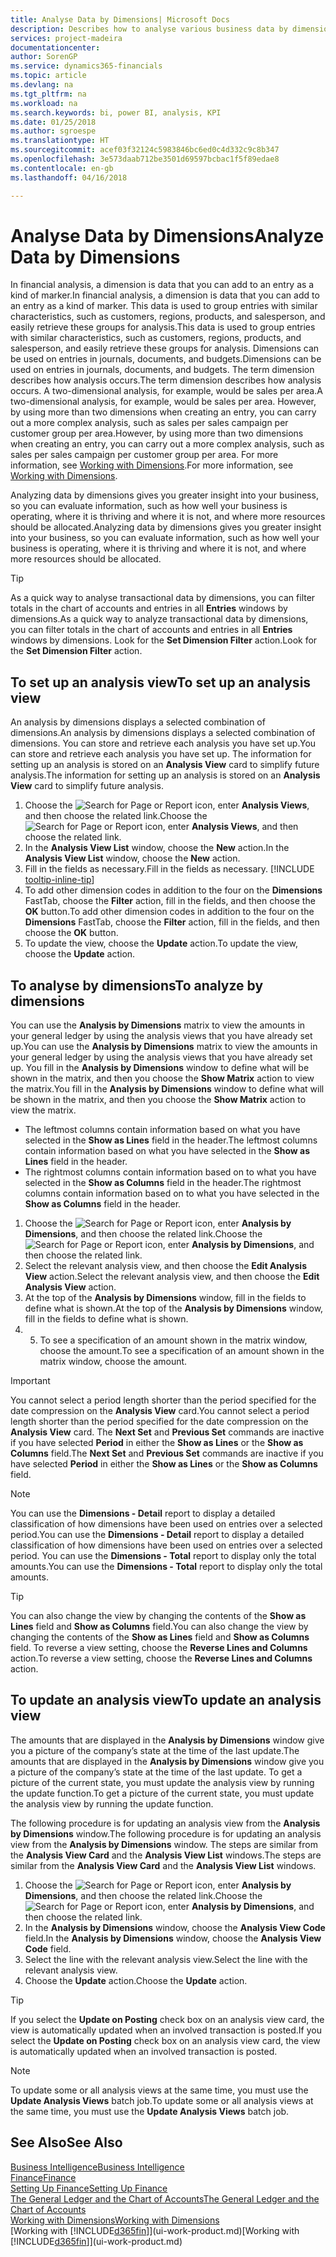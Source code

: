 ```yaml
---
title: Analyse Data by Dimensions| Microsoft Docs
description: Describes how to analyse various business data by dimensions.
services: project-madeira
documentationcenter: 
author: SorenGP
ms.service: dynamics365-financials
ms.topic: article
ms.devlang: na
ms.tgt_pltfrm: na
ms.workload: na
ms.search.keywords: bi, power BI, analysis, KPI
ms.date: 01/25/2018
ms.author: sgroespe
ms.translationtype: HT
ms.sourcegitcommit: acef03f32124c5983846bc6ed0c4d332c9c8b347
ms.openlocfilehash: 3e573daab712be3501d69597bcbac1f5f89edae8
ms.contentlocale: en-gb
ms.lasthandoff: 04/16/2018

---
```

#  <a name="analyze-data-by-dimensions"></a><span data-ttu-id="e4bc2-103">Analyse Data by Dimensions</span><span class="sxs-lookup"><span data-stu-id="e4bc2-103">Analyze Data by Dimensions</span></span>
<span data-ttu-id="e4bc2-104">In financial analysis, a dimension is data that you can add to an entry as a kind of marker.</span><span class="sxs-lookup"><span data-stu-id="e4bc2-104">In financial analysis, a dimension is data that you can add to an entry as a kind of marker.</span></span> <span data-ttu-id="e4bc2-105">This data is used to group entries with similar characteristics, such as customers, regions, products, and salesperson, and easily retrieve these groups for analysis.</span><span class="sxs-lookup"><span data-stu-id="e4bc2-105">This data is used to group entries with similar characteristics, such as customers, regions, products, and salesperson, and easily retrieve these groups for analysis.</span></span> <span data-ttu-id="e4bc2-106">Dimensions can be used on entries in journals, documents, and budgets.</span><span class="sxs-lookup"><span data-stu-id="e4bc2-106">Dimensions can be used on entries in journals, documents, and budgets.</span></span> <span data-ttu-id="e4bc2-107">The term dimension describes how analysis occurs.</span><span class="sxs-lookup"><span data-stu-id="e4bc2-107">The term dimension describes how analysis occurs.</span></span> <span data-ttu-id="e4bc2-108">A two-dimensional analysis, for example, would be sales per area.</span><span class="sxs-lookup"><span data-stu-id="e4bc2-108">A two-dimensional analysis, for example, would be sales per area.</span></span> <span data-ttu-id="e4bc2-109">However, by using more than two dimensions when creating an entry, you can carry out a more complex analysis, such as sales per sales campaign per customer group per area.</span><span class="sxs-lookup"><span data-stu-id="e4bc2-109">However, by using more than two dimensions when creating an entry, you can carry out a more complex analysis, such as sales per sales campaign per customer group per area.</span></span> <span data-ttu-id="e4bc2-110">For more information, see [Working with Dimensions](finance-dimensions.md).</span><span class="sxs-lookup"><span data-stu-id="e4bc2-110">For more information, see [Working with Dimensions](finance-dimensions.md).</span></span>

<span data-ttu-id="e4bc2-111">Analyzing data by dimensions gives you greater insight into your business, so you can evaluate information, such as how well your business is operating, where it is thriving and where it is not, and where more resources should be allocated.</span><span class="sxs-lookup"><span data-stu-id="e4bc2-111">Analyzing data by dimensions gives you greater insight into your business, so you can evaluate information, such as how well your business is operating, where it is thriving and where it is not, and where more resources should be allocated.</span></span>

> [!TIP]
> <span data-ttu-id="e4bc2-112">As a quick way to analyse transactional data by dimensions, you can filter totals in the chart of accounts and entries in all **Entries** windows by dimensions.</span><span class="sxs-lookup"><span data-stu-id="e4bc2-112">As a quick way to analyze transactional data by dimensions, you can filter totals in the chart of accounts and entries in all **Entries** windows by dimensions.</span></span> <span data-ttu-id="e4bc2-113">Look for the **Set Dimension Filter** action.</span><span class="sxs-lookup"><span data-stu-id="e4bc2-113">Look for the **Set Dimension Filter** action.</span></span>

## <a name="to-set-up-an-analysis-view"></a><span data-ttu-id="e4bc2-114">To set up an analysis view</span><span class="sxs-lookup"><span data-stu-id="e4bc2-114">To set up an analysis view</span></span>  
<span data-ttu-id="e4bc2-115">An analysis by dimensions displays a selected combination of dimensions.</span><span class="sxs-lookup"><span data-stu-id="e4bc2-115">An analysis by dimensions displays a selected combination of dimensions.</span></span> <span data-ttu-id="e4bc2-116">You can store and retrieve each analysis you have set up.</span><span class="sxs-lookup"><span data-stu-id="e4bc2-116">You can store and retrieve each analysis you have set up.</span></span> <span data-ttu-id="e4bc2-117">The information for setting up an analysis is stored on an **Analysis View** card to simplify future analysis.</span><span class="sxs-lookup"><span data-stu-id="e4bc2-117">The information for setting up an analysis is stored on an **Analysis View** card to simplify future analysis.</span></span>  

1. <span data-ttu-id="e4bc2-118">Choose the ![Search for Page or Report](media/ui-search/search_small.png "Search for Page or Report icon") icon, enter **Analysis Views**, and then choose the related link.</span><span class="sxs-lookup"><span data-stu-id="e4bc2-118">Choose the ![Search for Page or Report](media/ui-search/search_small.png "Search for Page or Report icon") icon, enter **Analysis Views**, and then choose the related link.</span></span>  
2. <span data-ttu-id="e4bc2-119">In the **Analysis View List** window, choose the **New** action.</span><span class="sxs-lookup"><span data-stu-id="e4bc2-119">In the **Analysis View List** window, choose the **New** action.</span></span>
3. <span data-ttu-id="e4bc2-120">Fill in the fields as necessary.</span><span class="sxs-lookup"><span data-stu-id="e4bc2-120">Fill in the fields as necessary.</span></span> [!INCLUDE [tooltip-inline-tip](includes/tooltip-inline-tip_md.md)]
4. <span data-ttu-id="e4bc2-121">To add other dimension codes in addition to the four on the **Dimensions** FastTab, choose the **Filter** action, fill in the fields, and then choose the **OK** button.</span><span class="sxs-lookup"><span data-stu-id="e4bc2-121">To add other dimension codes in addition to the four on the **Dimensions** FastTab, choose the **Filter** action, fill in the fields, and then choose the **OK** button.</span></span>  
5. <span data-ttu-id="e4bc2-122">To update the view, choose the **Update** action.</span><span class="sxs-lookup"><span data-stu-id="e4bc2-122">To update the view, choose the **Update** action.</span></span>

## <a name="to-analyze-by-dimensions"></a><span data-ttu-id="e4bc2-123">To analyse by dimensions</span><span class="sxs-lookup"><span data-stu-id="e4bc2-123">To analyze by dimensions</span></span>
<span data-ttu-id="e4bc2-124">You can use the **Analysis by Dimensions** matrix to view the amounts in your general ledger by using the analysis views that you have already set up.</span><span class="sxs-lookup"><span data-stu-id="e4bc2-124">You can use the **Analysis by Dimensions** matrix to view the amounts in your general ledger by using the analysis views that you have already set up.</span></span> <span data-ttu-id="e4bc2-125">You fill in the **Analysis by Dimensions** window to define what will be shown in the matrix, and then you choose the **Show Matrix** action to view the matrix.</span><span class="sxs-lookup"><span data-stu-id="e4bc2-125">You fill in the **Analysis by Dimensions** window to define what will be shown in the matrix, and then you choose the **Show Matrix** action to view the matrix.</span></span>  

- <span data-ttu-id="e4bc2-126">The leftmost columns contain information based on what you have selected in the **Show as Lines** field in the header.</span><span class="sxs-lookup"><span data-stu-id="e4bc2-126">The leftmost columns contain information based on what you have selected in the **Show as Lines** field in the header.</span></span>  
- <span data-ttu-id="e4bc2-127">The rightmost columns contain information based on to what you have selected in the **Show as Columns** field in the header.</span><span class="sxs-lookup"><span data-stu-id="e4bc2-127">The rightmost columns contain information based on to what you have selected in the **Show as Columns** field in the header.</span></span>  

1. <span data-ttu-id="e4bc2-128">Choose the ![Search for Page or Report](media/ui-search/search_small.png "Search for Page or Report icon") icon, enter **Analysis by Dimensions**, and then choose the related link.</span><span class="sxs-lookup"><span data-stu-id="e4bc2-128">Choose the ![Search for Page or Report](media/ui-search/search_small.png "Search for Page or Report icon") icon, enter **Analysis by Dimensions**, and then choose the related link.</span></span>  
2. <span data-ttu-id="e4bc2-129">Select the relevant analysis view, and then choose the **Edit Analysis View** action.</span><span class="sxs-lookup"><span data-stu-id="e4bc2-129">Select the relevant analysis view,  and then choose the **Edit Analysis View** action.</span></span>
3. <span data-ttu-id="e4bc2-130">At the top of the **Analysis by Dimensions** window, fill in the fields to define what is shown.</span><span class="sxs-lookup"><span data-stu-id="e4bc2-130">At the top of the **Analysis by Dimensions** window, fill in the fields to define what is shown.</span></span>
4. 5. <span data-ttu-id="e4bc2-131">To see a specification of an amount shown in the matrix window, choose the amount.</span><span class="sxs-lookup"><span data-stu-id="e4bc2-131">To see a specification of an amount shown in the matrix window, choose the amount.</span></span>  

> [!IMPORTANT]  
>   <span data-ttu-id="e4bc2-132">You cannot select a period length shorter than the period specified for the date compression on the **Analysis View** card.</span><span class="sxs-lookup"><span data-stu-id="e4bc2-132">You cannot select a period length shorter than the period specified for the date compression on the **Analysis View** card.</span></span> <span data-ttu-id="e4bc2-133">The **Next Set** and **Previous Set** commands are inactive if you have selected **Period** in either the **Show as Lines** or the **Show as Columns** field.</span><span class="sxs-lookup"><span data-stu-id="e4bc2-133">The **Next Set** and **Previous Set** commands are inactive if you have selected **Period** in either the **Show as Lines** or the **Show as Columns** field.</span></span>  

> [!NOTE]  
>   <span data-ttu-id="e4bc2-134">You can use the **Dimensions - Detail** report to display a detailed classification of how dimensions have been used on entries over a selected period.</span><span class="sxs-lookup"><span data-stu-id="e4bc2-134">You can use the **Dimensions - Detail** report to display a detailed classification of how dimensions have been used on entries over a selected period.</span></span> <span data-ttu-id="e4bc2-135">You can use the **Dimensions - Total** report to display only the total amounts.</span><span class="sxs-lookup"><span data-stu-id="e4bc2-135">You can use the **Dimensions - Total** report to display only the total amounts.</span></span>  

> [!TIP]  
>   <span data-ttu-id="e4bc2-136">You can also change the view by changing the contents of the **Show as Lines** field and **Show as Columns** field.</span><span class="sxs-lookup"><span data-stu-id="e4bc2-136">You can also change the view by changing the contents of the **Show as Lines** field and **Show as Columns** field.</span></span> <span data-ttu-id="e4bc2-137">To reverse a view setting, choose the **Reverse Lines and Columns** action.</span><span class="sxs-lookup"><span data-stu-id="e4bc2-137">To reverse a view setting, choose the **Reverse Lines and Columns** action.</span></span>

## <a name="to-update-an-analysis-view"></a><span data-ttu-id="e4bc2-138">To update an analysis view</span><span class="sxs-lookup"><span data-stu-id="e4bc2-138">To update an analysis view</span></span>  
<span data-ttu-id="e4bc2-139">The amounts that are displayed in the **Analysis by Dimensions** window give you a picture of the company’s state at the time of the last update.</span><span class="sxs-lookup"><span data-stu-id="e4bc2-139">The amounts that are displayed in the **Analysis by Dimensions** window give you a picture of the company’s state at the time of the last update.</span></span> <span data-ttu-id="e4bc2-140">To get a picture of the current state, you must update the analysis view by running the update function.</span><span class="sxs-lookup"><span data-stu-id="e4bc2-140">To get a picture of the current state, you must update the analysis view by running the update function.</span></span>

<span data-ttu-id="e4bc2-141">The following procedure is for updating an analysis view from the **Analysis by Dimensions** window.</span><span class="sxs-lookup"><span data-stu-id="e4bc2-141">The following procedure is for updating an analysis view from the **Analysis by Dimensions** window.</span></span> <span data-ttu-id="e4bc2-142">The steps are similar from the **Analysis View Card** and the **Analysis View List** windows.</span><span class="sxs-lookup"><span data-stu-id="e4bc2-142">The steps are similar from the **Analysis View Card** and the **Analysis View List** windows.</span></span>  

1. <span data-ttu-id="e4bc2-143">Choose the ![Search for Page or Report](media/ui-search/search_small.png "Search for Page or Report icon") icon, enter **Analysis by Dimensions**, and then choose the related link.</span><span class="sxs-lookup"><span data-stu-id="e4bc2-143">Choose the ![Search for Page or Report](media/ui-search/search_small.png "Search for Page or Report icon") icon, enter **Analysis by Dimensions**, and then choose the related link.</span></span>  
2. <span data-ttu-id="e4bc2-144">In the **Analysis by Dimensions** window, choose the **Analysis View Code** field.</span><span class="sxs-lookup"><span data-stu-id="e4bc2-144">In the **Analysis by Dimensions** window, choose the **Analysis View Code** field.</span></span>  
3. <span data-ttu-id="e4bc2-145">Select the line with the relevant analysis view.</span><span class="sxs-lookup"><span data-stu-id="e4bc2-145">Select the line with the relevant analysis view.</span></span>  
4. <span data-ttu-id="e4bc2-146">Choose the **Update** action.</span><span class="sxs-lookup"><span data-stu-id="e4bc2-146">Choose the **Update** action.</span></span>  

> [!TIP]  
>   <span data-ttu-id="e4bc2-147">If you select the **Update on Posting** check box on an analysis view card, the view is automatically updated when an involved transaction is posted.</span><span class="sxs-lookup"><span data-stu-id="e4bc2-147">If you select the **Update on Posting** check box on an analysis view card, the view is automatically updated when an involved transaction is posted.</span></span>

> [!NOTE]  
>   <span data-ttu-id="e4bc2-148">To update some or all analysis views at the same time, you must use the **Update Analysis Views** batch job.</span><span class="sxs-lookup"><span data-stu-id="e4bc2-148">To update some or all analysis views at the same time, you must use the **Update Analysis Views** batch job.</span></span>  

## <a name="see-also"></a><span data-ttu-id="e4bc2-149">See Also</span><span class="sxs-lookup"><span data-stu-id="e4bc2-149">See Also</span></span>
[<span data-ttu-id="e4bc2-150">Business Intelligence</span><span class="sxs-lookup"><span data-stu-id="e4bc2-150">Business Intelligence</span></span>](bi.md)  
[<span data-ttu-id="e4bc2-151">Finance</span><span class="sxs-lookup"><span data-stu-id="e4bc2-151">Finance</span></span>](finance.md)  
[<span data-ttu-id="e4bc2-152">Setting Up Finance</span><span class="sxs-lookup"><span data-stu-id="e4bc2-152">Setting Up Finance</span></span>](finance-setup-finance.md)  
[<span data-ttu-id="e4bc2-153">The General Ledger and the Chart of Accounts</span><span class="sxs-lookup"><span data-stu-id="e4bc2-153">The General Ledger and the Chart of Accounts</span></span>](finance-general-ledger.md)  
[<span data-ttu-id="e4bc2-154">Working with Dimensions</span><span class="sxs-lookup"><span data-stu-id="e4bc2-154">Working with Dimensions</span></span>](finance-dimensions.md)  
<span data-ttu-id="e4bc2-155">[Working with [!INCLUDE[d365fin](includes/d365fin_md.md)]](ui-work-product.md)</span><span class="sxs-lookup"><span data-stu-id="e4bc2-155">[Working with [!INCLUDE[d365fin](includes/d365fin_md.md)]](ui-work-product.md)</span></span>  

